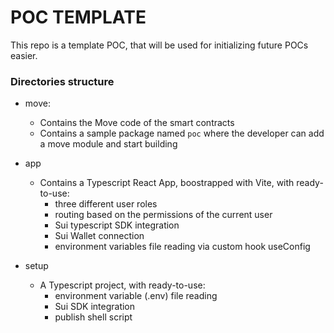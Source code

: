 # POC TEMPLATE

This repo is a template POC, that will be used for initializing future POCs easier.

### Directories structure

- move:
    - Contains the Move code of the smart contracts
    - Contains a sample package named `poc` where the developer can add a move module and start building

- app
    - Contains a Typescript React App, boostrapped with Vite, with ready-to-use:
        - three different user roles
        - routing based on the permissions of the current user
        - Sui typescript SDK integration
        - Sui Wallet connection
        - environment variables file reading via custom hook useConfig

- setup
    - A Typescript project, with ready-to-use:
        - environment variable (.env) file reading
        - Sui SDK integration
        - publish shell script
